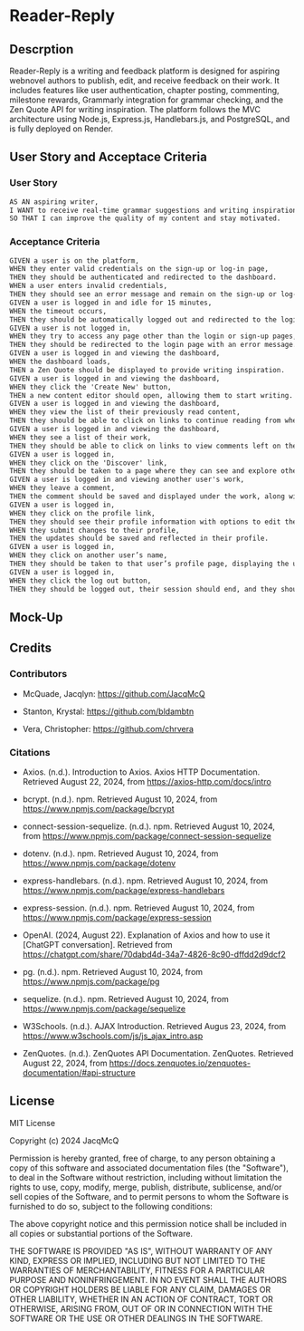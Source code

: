 # Reader-Reply

## Descrption
Reader-Reply is a writing and feedback platform is designed for aspiring webnovel authors to publish, edit, and receive feedback on their work. It includes features like user authentication, chapter posting, commenting, milestone rewards, Grammarly integration for grammar checking, and the Zen Quote API for writing inspiration. The platform follows the MVC architecture using Node.js, Express.js, Handlebars.js, and PostgreSQL, and is fully deployed on Render.

## User Story and Acceptace Criteria

### User Story

```md
AS AN aspiring writer, 
I WANT to receive real-time grammar suggestions and writing inspiration while editing my chapters 
SO THAT I can improve the quality of my content and stay motivated.
```

### Acceptance Criteria

```md
GIVEN a user is on the platform, 
WHEN they enter valid credentials on the sign-up or log-in page, 
THEN they should be authenticated and redirected to the dashboard.
WHEN a user enters invalid credentials, 
THEN they should see an error message and remain on the sign-up or log-in page.
GIVEN a user is logged in and idle for 15 minutes, 
WHEN the timeout occurs, 
THEN they should be automatically logged out and redirected to the login page with a message indicating the session has expired.
GIVEN a user is not logged in, 
WHEN they try to access any page other than the login or sign-up pages, 
THEN they should be redirected to the login page with an error message.
GIVEN a user is logged in and viewing the dashboard, 
WHEN the dashboard loads, 
THEN a Zen Quote should be displayed to provide writing inspiration.
GIVEN a user is logged in and viewing the dashboard, 
WHEN they click the 'Create New' button, 
THEN a new content editor should open, allowing them to start writing.
GIVEN a user is logged in and viewing the dashboard, 
WHEN they view the list of their previously read content, 
THEN they should be able to click on links to continue reading from where they left off.
GIVEN a user is logged in and viewing the dashboard, 
WHEN they see a list of their work, 
THEN they should be able to click on links to view comments left on their work.
GIVEN a user is logged in, 
WHEN they click on the 'Discover' link, 
THEN they should be taken to a page where they can see and explore other users' works.
GIVEN a user is logged in and viewing another user's work, 
WHEN they leave a comment, 
THEN the comment should be saved and displayed under the work, along with their username and the date.
GIVEN a user is logged in, 
WHEN they click on the profile link, 
THEN they should see their profile information with options to edit their bio and update their password.
WHEN they submit changes to their profile, 
THEN the updates should be saved and reflected in their profile.
GIVEN a user is logged in, 
WHEN they click on another user’s name, 
THEN they should be taken to that user’s profile page, displaying the username and bio.
GIVEN a user is logged in, 
WHEN they click the log out button, 
THEN they should be logged out, their session should end, and they should be redirected to the login page.
```

## Mock-Up

## Credits

### Contributors

*   McQuade, Jacqlyn: https://github.com/JacqMcQ

*   Stanton, Krystal: https://github.com/bldambtn

*   Vera, Christopher: https://github.com/chrvera

### Citations

*   Axios. (n.d.). Introduction to Axios. Axios HTTP Documentation. Retrieved August 22, 2024, from https://axios-http.com/docs/intro

*   bcrypt. (n.d.). npm. Retrieved August 10, 2024, from https://www.npmjs.com/package/bcrypt

*   connect-session-sequelize. (n.d.). npm. Retrieved August 10, 2024, from https://www.npmjs.com/package/connect-session-sequelize

*   dotenv. (n.d.). npm. Retrieved August 10, 2024, from https://www.npmjs.com/package/dotenv

*   express-handlebars. (n.d.). npm. Retrieved August 10, 2024, from https://www.npmjs.com/package/express-handlebars

*   express-session. (n.d.). npm. Retrieved August 10, 2024, from https://www.npmjs.com/package/express-session

*   OpenAI. (2024, August 22). Explanation of Axios and how to use it [ChatGPT conversation]. Retrieved from https://chatgpt.com/share/70dabd4d-34a7-4826-8c90-dffdd2d9dcf2

*   pg. (n.d.). npm. Retrieved August 10, 2024, from https://www.npmjs.com/package/pg

*   sequelize. (n.d.). npm. Retrieved August 10, 2024, from https://www.npmjs.com/package/sequelize

*   W3Schools. (n.d.). AJAX Introduction. Retrieved Augus 23, 2024, from https://www.w3schools.com/js/js_ajax_intro.asp

*   ZenQuotes. (n.d.). ZenQuotes API Documentation. ZenQuotes. Retrieved August 22, 2024, from https://docs.zenquotes.io/zenquotes-documentation/#api-structure

## License
MIT License

Copyright (c) 2024 JacqMcQ

Permission is hereby granted, free of charge, to any person obtaining a copy
of this software and associated documentation files (the "Software"), to deal
in the Software without restriction, including without limitation the rights
to use, copy, modify, merge, publish, distribute, sublicense, and/or sell
copies of the Software, and to permit persons to whom the Software is
furnished to do so, subject to the following conditions:

The above copyright notice and this permission notice shall be included in all
copies or substantial portions of the Software.

THE SOFTWARE IS PROVIDED "AS IS", WITHOUT WARRANTY OF ANY KIND, EXPRESS OR
IMPLIED, INCLUDING BUT NOT LIMITED TO THE WARRANTIES OF MERCHANTABILITY,
FITNESS FOR A PARTICULAR PURPOSE AND NONINFRINGEMENT. IN NO EVENT SHALL THE
AUTHORS OR COPYRIGHT HOLDERS BE LIABLE FOR ANY CLAIM, DAMAGES OR OTHER
LIABILITY, WHETHER IN AN ACTION OF CONTRACT, TORT OR OTHERWISE, ARISING FROM,
OUT OF OR IN CONNECTION WITH THE SOFTWARE OR THE USE OR OTHER DEALINGS IN THE
SOFTWARE.
